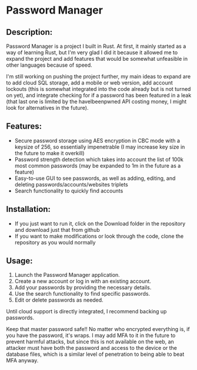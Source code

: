 # Password Manager

## Description:
Password Manager is a project I built in Rust. At first, it mainly started as a way of learning Rust, but I'm very glad I did it because it allowed me to expand the project and add features that would be somewhat unfeasible in other languages because of speed. 

I'm still working on pushing the project further, my main ideas to expand are to add cloud SQL storage, add a mobile or web version, add account lockouts (this is somewhat integrated into the code already but is not turned on yet), and integrate checking for if a password has been featured in a leak (that last one is limited by the haveIbeenpwned API costing money, I might look for alternatives in the future).

## Features:
- Secure password storage using AES encryption in CBC mode with a keysize of 256, so essentially impenetrable (I may increase key size in the future to make it overkill)
- Password strength detection which takes into account the list of 100k most common passwords (may be expanded to 1m in the future as a feature)
- Easy-to-use GUI to see passwords, as well as adding, editing, and deleting passwords/accounts/websites triplets
- Search functionality to quickly find accounts

## Installation:
- If you just want to run it, click on the Download folder in the repository and download just that from github
- If you want to make modifications or look through the code, clone the repository as you would normally

## Usage:
1. Launch the Password Manager application.
2. Create a new account or log in with an existing account.
3. Add your passwords by providing the necessary details.
4. Use the search functionality to find specific passwords.
5. Edit or delete passwords as needed.

Until cloud support is directly integrated, I recommend backing up passwords.

Keep that master password safe!! No matter who encrypted everything is, if you have the password, it's wraps. I may add MFA to it in the future to prevent harmful attacks, but since this is not available on the web, an attacker must have both the password and access to the device or the database files, which is a similar level of penetration to being able to beat MFA anyway.

